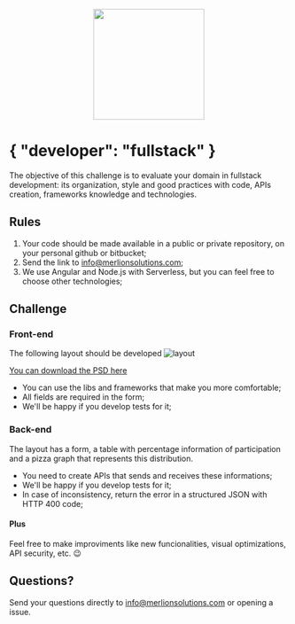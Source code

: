 <p align="center">
  <img src="https://merlionsolutions.com/wp-content/uploads/2018/12/2018-12-25_16-29-48.png" width="200">
</p>

# { "developer": "fullstack" }

The objective of this challenge is to evaluate your domain in fullstack development: its organization, style and good practices with code, APIs creation, frameworks knowledge and technologies.

## Rules

1. Your code should be made available in a public or private repository, on your personal github or bitbucket;
2. Send the link to info@merlionsolutions.com;
3. We use Angular and Node.js with Serverless, but you can feel free to choose other technologies;

## Challenge

### Front-end

The following layout should be developed
![layout](layout-onepage.png)

[You can download the PSD here](layout-onepage.psd)

- You can use the libs and frameworks that make you more comfortable;
- All fields are required in the form;
- We'll be happy if you develop tests for it;

### Back-end

The layout has a form, a table with percentage information of participation and a pizza graph that represents this distribution.

- You need to create APIs that sends and receives these informations;
- We'll be happy if you develop tests for it;
- In case of inconsistency, return the error in a structured JSON with HTTP 400 code;

#### Plus

Feel free to make improviments like new funcionalities, visual optimizations, API security, etc. 😉

## Questions?

Send your questions directly to info@merlionsolutions.com or opening a issue.
